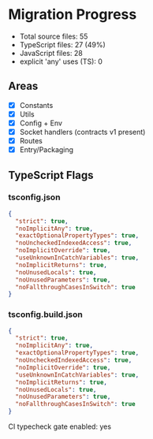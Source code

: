 # Migration Progress

- Total source files: 55
- TypeScript files: 27 (49%)
- JavaScript files: 28
- explicit 'any' uses (TS): 0

## Areas
- [x] Constants
- [x] Utils
- [x] Config + Env
- [x] Socket handlers (contracts v1 present)
- [x] Routes
- [x] Entry/Packaging

## TypeScript Flags
### tsconfig.json
```json
{
  "strict": true,
  "noImplicitAny": true,
  "exactOptionalPropertyTypes": true,
  "noUncheckedIndexedAccess": true,
  "noImplicitOverride": true,
  "useUnknownInCatchVariables": true,
  "noImplicitReturns": true,
  "noUnusedLocals": true,
  "noUnusedParameters": true,
  "noFallthroughCasesInSwitch": true
}
```
### tsconfig.build.json
```json
{
  "strict": true,
  "noImplicitAny": true,
  "exactOptionalPropertyTypes": true,
  "noUncheckedIndexedAccess": true,
  "noImplicitOverride": true,
  "useUnknownInCatchVariables": true,
  "noImplicitReturns": true,
  "noUnusedLocals": true,
  "noUnusedParameters": true,
  "noFallthroughCasesInSwitch": true
}
```

CI typecheck gate enabled: yes
